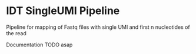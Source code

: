 # IDT SingleUMI Pipeline
Pipeline for mapping of Fastq files with single UMI and first n nucleotides of the read

Documentation TODO asap
